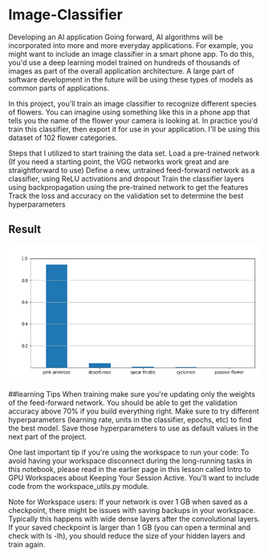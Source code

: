 # Image-Classifier

Developing an AI application
Going forward, AI algorithms will be incorporated into more and more everyday applications. For example, you might want to include an image classifier in a smart phone app. To do this, you'd use a deep learning model trained on hundreds of thousands of images as part of the overall application architecture. A large part of software development in the future will be using these types of models as common parts of applications.

In this project, you'll train an image classifier to recognize different species of flowers. You can imagine using something like this in a phone app that tells you the name of the flower your camera is looking at. In practice you'd train this classifier, then export it for use in your application. I'll be using this dataset of 102 flower categories.

Steps that I utilized to start training the data set.
Load a pre-trained network (If you need a starting point, the VGG networks work great and are straightforward to use)
Define a new, untrained feed-forward network as a classifier, using ReLU activations and dropout
Train the classifier layers using backpropagation using the pre-trained network to get the features
Track the loss and accuracy on the validation set to determine the best hyperparameters

## Result
![Result](https://github.com/Ashleshk/Image-Classifier/blob/main/Result.PNG)

##learning Tips
When training make sure you're updating only the weights of the feed-forward network. You should be able to get the validation accuracy above 70% if you build everything right. Make sure to try different hyperparameters (learning rate, units in the classifier, epochs, etc) to find the best model. Save those hyperparameters to use as default values in the next part of the project.

One last important tip if you're using the workspace to run your code: To avoid having your workspace disconnect during the long-running tasks in this notebook, please read in the earlier page in this lesson called Intro to GPU Workspaces about Keeping Your Session Active. You'll want to include code from the workspace_utils.py module.

Note for Workspace users: If your network is over 1 GB when saved as a checkpoint, there might be issues with saving backups in your workspace. Typically this happens with wide dense layers after the convolutional layers. If your saved checkpoint is larger than 1 GB (you can open a terminal and check with ls -lh), you should reduce the size of your hidden layers and train again.


